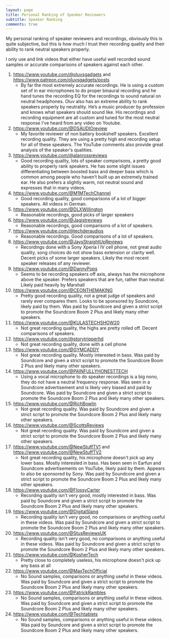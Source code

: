 ```yaml
---
layout: page
title: Personal Ranking of Speaker Reviewers
subtitle: Speaker Ranking
comments: true
---
```


My personal ranking of speaker reviewers and recordings, obviously this is quite subjective, but this is how much I trust their recording quality and their ability to rank neutral speakers properly.

I only use and link videos that either have useful well recorded sound samples or accurate comparisons of speakers against each other.

1. <https://www.youtube.com/@oluvsgadgets> and <https://www.patreon.com/oluvsgadgets/posts>
    - By far the most extremely accurate recordings. He is using a custom set of in ear microphones to do proper binaural recording and he hand tunes the recording EQ for the recordings to sound natural on neutral headphones. Oluv also has an extreme ability to rank speakers properly by neutrality. He’s a music producer by profession and knows what speakers should sound like. His recordings and recording equipment are all custom and tuned for the most neutral response I've heard from any video on Youtube.
1. <https://www.youtube.com/@DSAUDIOreview>
    - My favorite reviewer of non battery bookshelf speakers. Excellent recording quality. They are using a pretty high end recording setup for all of these speakers. The YouTube comments also provide great analysis of the speaker's qualities.
1. <https://www.youtube.com/@alanrossreviews>
    - Good recording quality, lots of speaker comparisons, a pretty good ability to properly rank speakers. He has some slight issues differentiating between boosted bass and deeper bass which is common among people who haven’t built up an extremely trained ear. He also prefers a slightly warm, not neutral sound and expresses that in many videos.
1. <https://www.youtube.com/@M1MTechChannel>
    - Good recording quality, good comparisons of a lot of bigger speakers. All videos in German.
1. <https://www.youtube.com/@DLXWillington>
    - Reasonable recordings, good picks of larger speakers
1. <https://www.youtube.com/@Jagistreviews>
    - Reasonable recordings, good comparisons of a lot of speakers.
1. <https://www.youtube.com/@techderaudios>
    - Reasonable recordings. Good comparisons of a lot of speakers.
1. <https://www.youtube.com/@JaysStraightUpReviews>
    - Recordings done with a Sony Xperia I IV cell phone, not great audio quality, song choices do not show bass extension or clarity well. Decent picks of some larger speakers. Likely the most recent speaker releases of any reviewer.
1. <https://www.youtube.com/@DannyPops>
    - Seems to be recording speakers off axis, always has the microphone above the speaker. Prefers speakers that are fun, rather than neutral. Likely paid heavily by Marshall
1. <https://www.youtube.com/@CEONTHEMAKING>
    - Pretty good recording quality, not a great judge of speakers and rarely ever compares them. Looks to be sponsored by Soundcore, likely paid by them. Was paid by Soundcore and given a strict script to promote the Soundcore Boom 2 Plus and likely many other speakers.
1. <https://www.youtube.com/@KULASTECHSHOW20>
    - Not great recording quality, the highs are pretty rolled off. Decent comparisons of speakers.
1. <https://www.youtube.com/@storytripperhd>
    - Not great recording quality, done with a cell phone
1. <https://www.youtube.com/@GYMCADDY>
    - Not great recording quality. Mostly interested in bass. Was paid by Soundcore and given a strict script to promote the Soundcore Boom 2 Plus and likely many other speakers.
1. <https://www.youtube.com/@PAINFULLYHONESTTECH>
    - Using a vocal microphone to do speaker recordings is a big nono, they do not have a neutral frequency response. Was seen in a Soundcore advertisement and is likely very biased and paid by Soundcore. Was paid by Soundcore and given a strict script to promote the Soundcore Boom 2 Plus and likely many other speakers.
1. <https://www.youtube.com/@RichBowlin>
    - Not great recording quality. Was paid by Soundcore and given a strict script to promote the Soundcore Boom 2 Plus and likely many other speakers.
1. <https://www.youtube.com/@ScottsReviews>
    - Not great recording quality. Was paid by Soundcore and given a strict script to promote the Soundcore Boom 2 Plus and likely many other speakers.
1. <https://www.youtube.com/@NewStuffTV1> and <https://www.youtube.com/@NewStuffTV2>
    - Not great recording quality, his microphone doesn't pick up any lower bass. Mostly interested in bass. Has been seen in Earfun and Soundcore advertisements on YouTube, likely paid by them. Appears to also be sponsored by Sony. Was paid by Soundcore and given a strict script to promote the Soundcore Boom 2 Plus and likely many other speakers.
1. <https://www.youtube.com/@FlossyCarter>
    - Recording quality isn't very good, mostly interested in bass. Was paid by Soundcore and given a strict script to promote the Soundcore Boom 2 Plus and likely many other speakers.
1. <https://www.youtube.com/@DigitalSlang>
    - Recording quality isn't very good, no comparisons or anything useful in these videos. Was paid by Soundcore and given a strict script to promote the Soundcore Boom 2 Plus and likely many other speakers.
1. <https://www.youtube.com/@StusReviewsUK>
    - Recording quality isn't very good, no comparisons or anything useful in these videos. Was paid by Soundcore and given a strict script to promote the Soundcore Boom 2 Plus and likely many other speakers.
1. <https://www.youtube.com/@KosherTech>
    - Pretty close to completely useless, his microphone doesn't pick up any bass at all
1. <https://www.youtube.com/@MaxTechOfficial>
    - No Sound samples, comparisons or anything useful in these videos. Was paid by Soundcore and given a strict script to promote the Soundcore Boom 2 Plus and likely many other speakers.
1. <https://www.youtube.com/@PatrickRambles>
    - No Sound samples, comparisons or anything useful in these videos. Was paid by Soundcore and given a strict script to promote the Soundcore Boom 2 Plus and likely many other speakers.
1. <https://www.youtube.com/@Techtablets>
    - No Sound samples, comparisons or anything useful in these videos. Was paid by Soundcore and given a strict script to promote the Soundcore Boom 2 Plus and likely many other speakers.

